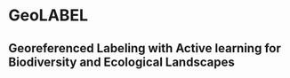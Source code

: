 # GeoLABEL
## Georeferenced Labeling with Active learning for Biodiversity and Ecological Landscapes